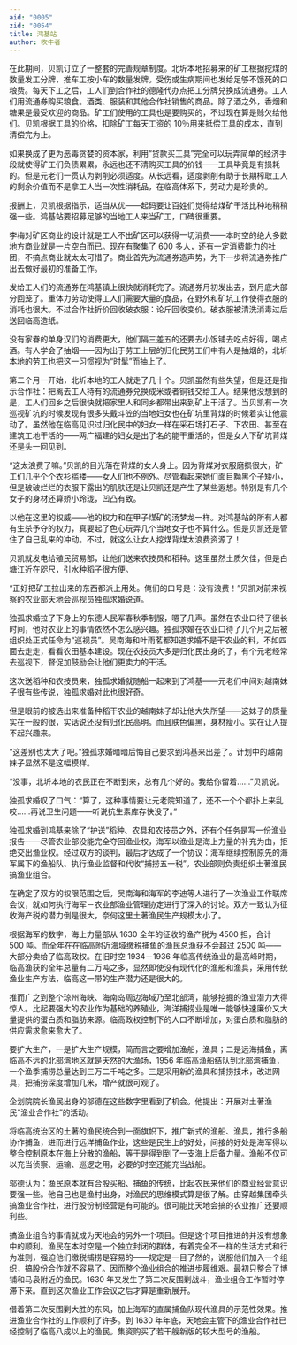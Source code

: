 ```yaml
---
aid: "0005"
zid: "0054"
title: 鸿基站
author: 吹牛者
---
```


在此期间，贝凯订立了一整套的完善规章制度。北圻本地招募来的矿工根据挖煤的数量发工分牌，推车工按小车的数量发牌。受伤或生病期间也发给足够不饿死的口粮费。每天下工之后，工人们到合作社的德隆代办点把工分牌兑换成流通券。工人们用流通券购买粮食。酒类、服装和其他合作社销售的商品。除了酒之外，香烟和糖果是最受欢迎的商品。矿工们使用的工具也是要购买的，不过现在算是赊欠给他们。贝凯根据工具的价格，扣除矿工每天工资的 10％用来抵偿工具的成本，直到清偿完为止。

如果换成了更为恶毒贪婪的资本家，利用“贷款买工具”完全可以玩弄简单的经济手段就使得矿工们负债累累，永远也还不清购买工具的价钱——工具毕竟是有损耗的。但是元老们一贯认为剥削必须适度。从长远看，适度剥削有助于长期榨取工人的剩余价值而不是拿工人当一次性消耗品，在临高体系下，劳动力是珍贵的。

报酬上，贝凯根据指示，适当从优——起码要让百姓们觉得给煤矿干活比种地稍稍强一些。鸿基站要招募足够的当地工人来当矿工，口碑很重要。

李梅对矿区商业的设计就是工人不出矿区可以获得一切消费——本时空的绝大多数地方商业就是一片空白而已。现在有聚集了 600 多人，还有一定消费能力的社团，不搞点商业就太太可惜了。商业首先为流通券造声势，为下一步将流通券推广出去做好最初的准备工作。

发给工人们的流通券在鸿基镇上很快就消耗完了。流通券月初发出去，到月底大部分回笼了。重体力劳动使得工人们需要大量的食品，在野外和矿坑工作使得衣服的消耗也很大。不过合作社折价回收破衣服：论斤回收变价。破衣服被清洗消毒过后送回临高造纸。

没有家眷的单身汉们的消费更大，他们隔三差五的还要去小饭铺去吃点好得，喝点酒。有人学会了抽烟——因为出于劳工上层的归化民劳工们中有人是抽烟的，北圻本地的劳工也把这一习惯视为“时髦”而抽上了。

第二个月一开始，北圻本地的工人就走了几十个。贝凯虽然有些失望，但是还是指示合作社：把离去工人持有的流通券兑换成米或者铜钱交给工人。结果他没想到的是，工人们回乡之后很快就把家里人和同乡都带出来到矿上干活了。当贝凯有一次巡视矿坑的时候发现有很多头戴斗笠的当地妇女也在矿坑里背煤的时候着实让他震动了。虽然他在临高见识过归化民中的妇女一样在采石场打石子、下农田、甚至在建筑工地干活的——两广福建的妇女是出了名的能干重活的，但是女人下矿坑背煤还是头一回见到。

“这太浪费了嘛。”贝凯的目光落在背煤的女人身上。因为背煤对衣服磨损很大，矿工们几乎个个衣衫褴褛——女人们也不例外。尽管看起来她们面目黝黑个子矮小，但是破破烂烂的衣服下露出的肌肤还是让贝凯还是产生了某些遐想。特别是有几个女子的身材还算娇小玲珑，凹凸有致。

以他在这里的权威——他的权力和在甲子煤矿的汤梦龙一样。对鸿基站的所有人都有生杀予夺的权力，真要起了色心玩弄几个当地女子也不算什么。但是贝凯还是管住了自己乱来的冲动。不过，就这么让女人挖煤背煤太浪费资源了！

贝凯就发电给殖民贸易部，让他们送来农技员和稻种。这里虽然土质欠佳，但是白塘江近在咫尺，引水种稻子很方便。

“正好把矿工拉出来的东西都派上用处。俺们的口号是：没有浪费！”贝凯对前来视察的农业部天地会巡视员独孤求婚说道。

独孤求婚拉了下身上的东德人民军春秋季制服，嗯了几声。虽然在农业口待了很长时间，他对农业上的事情依然不怎么感兴趣。独孤求婚在农业口待了几个月之后被组织处正式任命为“巡视员”。吴南海和叶雨茗都知道求婚不是干农业的料，不如四面去走走，看看农田基本建设。现在农技员大多是归化民出身的了，有个元老经常去巡视下，督促加鼓励会让他们更卖力的干活。

这次送稻种和农技员来，独孤求婚就随船一起来到了鸿基——元老们中间对越南妹子很有些传说，独孤求婚对此也很好奇。

但是眼前的被选出来准备种稻干农业的越南妹子却让他大失所望——这妹子的质量实在一般的很，实话说还没有归化民高明。而且肤色偏黑，身材瘦小。实在让人提不起兴趣来。

“这差别也太大了吧。”独孤求婚暗暗后悔自己要求到鸿基来出差了。计划中的越南妹子显然不是这幅模样。

“没事，北圻本地的农民正在不断到来，总有几个好的。我给你留着……”贝凯说。

独孤求婚叹了口气：“算了，这种事情要让元老院知道了，还不一个个都扑上来乱咬……再说卫生问题——听说抗生素库存快没了。”

独孤求婚到鸿基来除了“护送”稻种、农具和农技员之外，还有个任务是写一份渔业报告——尽管农业部没能完全夺回渔业权，海军以渔业是海上力量的补充为由，拒绝交出渔业权。经过双方的谈判，最后才达成了一个协议：海军继续控制原先的海军属下的渔船队、执行渔业监督和代收“捕捞五一税”。农业部则负责组织土著渔民搞渔业组合。

在确定了双方的权限范围之后，吴南海和海军的李迪等人进行了一次渔业工作联席会议，就如何执行海军－农业部渔业管理协定进行了深入的讨论。双方一致认为征收海产税的潜力倒是很大，奈何这里土著渔民生产规模太小了。

根据海军的数字，海上力量部从 1630 全年的征收的渔产税为 4500 担，合计 500 吨。而全年在在临高附近海域缴税捕鱼的渔民总渔获不会超过 2500 吨——大部分卖给了临高政权。在旧时空 1934－1936 年临高传统渔业的最高峰时期，临高渔获的全年总量有二万吨之多，显然即使没有现代化的渔船和渔具，采用传统渔业生产方法，临高这一带的生产潜力还是很大的。

推而广之到整个琼州海峡、海南岛周边海域乃至北部湾，能够挖掘的渔业潜力大得惊人。比起要强大的农业作为基础的养殖业，海洋捕捞业是唯一能够快速廉价又大量提供的蛋白质和脂肪来源。临高政权控制下的人口不断增加，对蛋白质和脂肪的供应需求愈来愈大了。

要扩大生产，一是扩大生产规模，简而言之要增加渔船，渔具；二是远海捕鱼，离临高不远的北部湾地区就是天然的大渔场，1956 年临高渔船结队到北部湾捕鱼，一个渔季捕捞总量达到三万二千吨之多。三是采用新的渔具和捕捞技术，改进网具，把捕捞深度增加几米，增产就很可观了。

企划院院长渔民出身的邬德在这些数字里看到了机会。他提出：开展对土著渔民“渔业合作社”的活动。

将临高统治区的土著的渔民统合到一面旗帜下，推广新式的渔船、渔具，推行多船协作捕鱼，进而进行远洋捕鱼作业，这些是民生上的好处，间接的好处是海军得以整合控制原本在海上分散的渔船，等于是得到到了一支海上后备力量。渔船不仅可以充当侦察、运输、巡逻之用，必要的时空还能充当战船。

邬德认为：渔民原本就有合股买船、捕鱼的传统，比起农民来他们的商业经营意识要强一些。他自己也是渔村出身，对渔民的思维模式算是很了解。由穿越集团牵头搞渔业合作社，进行股份制经营是有可能的。很可能比天地会搞的农业推广还要顺利些。

搞渔业组合的事情就成为天地会的另外一个项目。但是这个项目推进的并没有想象中的顺利。渔民在本时空是一个独立封闭的群体，有着完全不一样的生活方式和行为准则，强迫他们缴税捕捞是容易的——规定是一目了然的，说服他们加入一个组织，搞股份合作就不容易了。因而整个渔业组合的推进步履维艰。最初只整合了博铺和马袅附近的渔民。1630 年又发生了第二次反围剿战斗，渔业组合工作暂时停滞下来。直到这次渔业工作会议之后才算是重新展开。

借着第二次反围剿大胜的东风，加上海军的直属捕鱼队现代渔具的示范性效果。推进渔业合作社的工作顺利了许多。到 1630 年年底，天地会主管下的渔业合作社已经控制了临高八成以上的渔民。集资购买了若干艘新版的较大型号的渔船。
